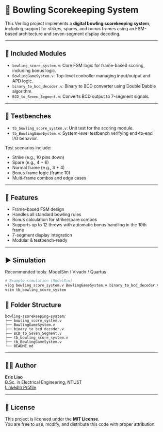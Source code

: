 # 🎳 Bowling Scorekeeping System

This Verilog project implements a **digital bowling scorekeeping system**, including support for strikes, spares, and bonus frames using an FSM-based architecture and seven-segment display decoding.

---

## 🧩 Included Modules

- `bowling_score_system.v`: Core FSM logic for frame-based scoring, including bonus logic.
- `BowlingGameSystem.v`: Top-level controller managing input/output and APD logic.
- `binary_to_bcd_decoder.v`: Binary to BCD converter using Double Dabble algorithm.
- `BCD_to_Seven_Segment.v`: Converts BCD output to 7-segment signals.

---

## 🧪 Testbenches

- `tb_bowling_score_system.v`: Unit test for the scoring module.
- `tb_BowlingGameSystem.v`: System-level testbench verifying end-to-end I/O behavior.

Test scenarios include:
- Strike (e.g., 10 pins down)
- Spare (e.g., 4 + 6)
- Normal frame (e.g., 3 + 4)
- Bonus frame logic (frame 10)
- Multi-frame combos and edge cases

---

## 📐 Features

- Frame-based FSM design
- Handles all standard bowling rules
- Bonus calculation for strike/spare combos
- Supports up to 12 throws with automatic bonus handling in the 10th frame
- 7-segment display integration
- Modular & testbench-ready

---

## ▶️ Simulation

Recommended tools: ModelSim / Vivado / Quartus

```bash
# Example simulation (ModelSim)
vlog bowling_score_system.v BowlingGameSystem.v binary_to_bcd_decoder.v BCD_to_Seven_Segment.v tb_bowling_score_system.v
vsim tb_bowling_score_system
```

## 📁 Folder Structure
```
bowling-scorekeeping-system/
├── bowling_score_system.v
├── BowlingGameSystem.v
├── binary_to_bcd_decoder.v
├── BCD_to_Seven_Segment.v
├── tb_bowling_score_system.v
├── tb_BowlingGameSystem.v
└── README.md
```
---

## 👨‍💻 Author

**Eric Liao**  
B.Sc. in Electrical Engineering, NTUST  
[LinkedIn Profile](https://www.linkedin.com/in/kuan-yu-liao-a58452235)

---

## 📜 License

This project is licensed under the **MIT License**.  
You are free to use, modify, and distribute this code with proper attribution.

